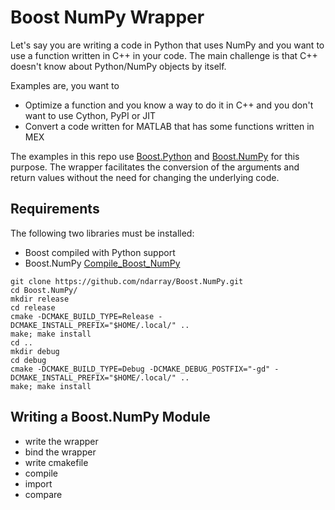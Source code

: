 # Boost NumPy Wrapper

Let's say you are writing a code in Python that uses NumPy and you want to use a function written in C++ in your code. The main challenge is that C++ doesn't know about Python/NumPy objects by itself.

Examples are, you want to

- Optimize a function and you know a way to do it in C++ and you don't want to use Cython, PyPI or JIT
- Convert a code written for MATLAB that has some functions written in MEX

The examples in this repo use [Boost.Python](http://www.boost.org/doc/libs/1_58_0/libs/python/doc/) and [Boost.NumPy](https://github.com/ndarray/Boost.NumPy) for this purpose. The wrapper facilitates the conversion of the arguments and return values without the need for changing the underlying code.

## Requirements
The following two libraries must be installed:
- Boost compiled with Python support
- Boost.NumPy [Compile_Boost_NumPy](http://www.edge.no/wiki/Compile_Boost_NumPy)

```
git clone https://github.com/ndarray/Boost.NumPy.git
cd Boost.NumPy/
mkdir release
cd release
cmake -DCMAKE_BUILD_TYPE=Release -DCMAKE_INSTALL_PREFIX="$HOME/.local/" ..
make; make install
cd ..
mkdir debug
cd debug
cmake -DCMAKE_BUILD_TYPE=Debug -DCMAKE_DEBUG_POSTFIX="-gd" -DCMAKE_INSTALL_PREFIX="$HOME/.local/" ..
make; make install
```

## Writing a Boost.NumPy Module
- write the wrapper
- bind the wrapper
- write cmakefile
- compile
- import
- compare
